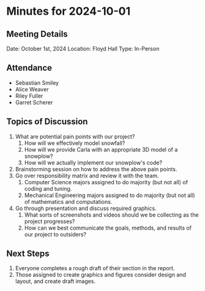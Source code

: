 # Minutes for 2024-10-01

## Meeting Details

Date: October 1st, 2024
Location: Floyd Hall
Type: In-Person

## Attendance

 - Sebastian Smiley
 - Alice Weaver
 - Riley Fuller
 - Garret Scherer

## Topics of Discussion

 1. What are potential pain points with our project?
    1. How will we effectively model snowfall?
    2. How will we provide Carla with an appropriate 3D model of a snowplow?
    3. How will we actually implement our snowplow's code?
 2. Brainstorming session on how to address the above pain points.
 3. Go over responsibility matrix and review it with the team.
    1. Computer Science majors assigned to do majority (but not all) of coding and tuning.
    2. Mechanical Engineering majors assigned to do majority (but not all) of mathematics and computations.
 4. Go through presentation and discuss required graphics.
    1. What sorts of screenshots and videos should we be collecting as the project progresses?
    2. How can we best communicate the goals, methods, and results of our project to outsiders?

## Next Steps

1. Everyone completes a rough draft of their section in the report.
2. Those assigned to create graphics and figures consider design and layout, and create draft images.
